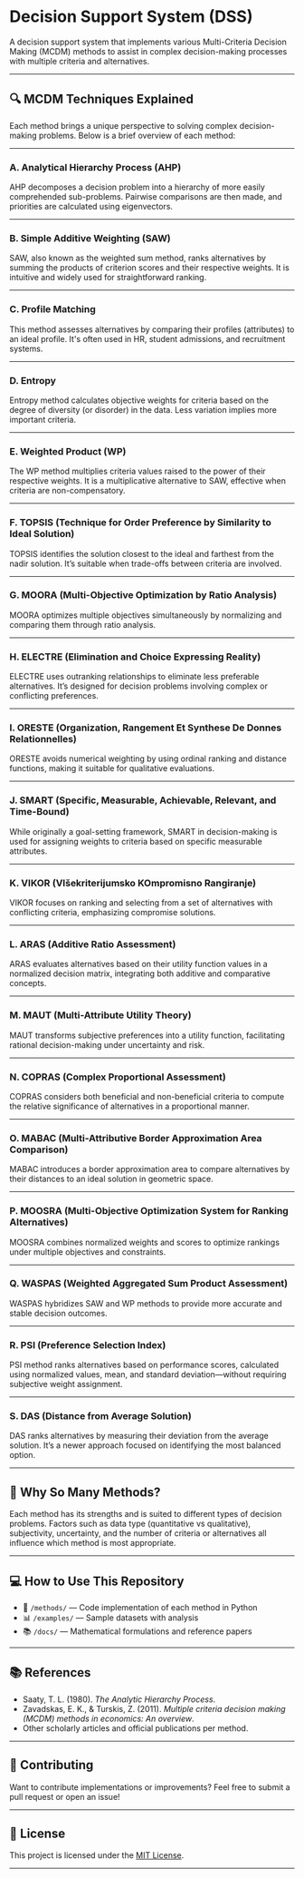 # Decision Support System (DSS)
A decision support system that implements various Multi-Criteria Decision Making (MCDM) methods to assist in complex decision-making processes with multiple criteria and alternatives.

---

## 🔍 MCDM Techniques Explained

Each method brings a unique perspective to solving complex decision-making problems. Below is a brief overview of each method:

---

### A. Analytical Hierarchy Process (AHP)
AHP decomposes a decision problem into a hierarchy of more easily comprehended sub-problems. Pairwise comparisons are then made, and priorities are calculated using eigenvectors.

---

### B. Simple Additive Weighting (SAW)
SAW, also known as the weighted sum method, ranks alternatives by summing the products of criterion scores and their respective weights. It is intuitive and widely used for straightforward ranking.

---

### C. Profile Matching
This method assesses alternatives by comparing their profiles (attributes) to an ideal profile. It's often used in HR, student admissions, and recruitment systems.

---

### D. Entropy
Entropy method calculates objective weights for criteria based on the degree of diversity (or disorder) in the data. Less variation implies more important criteria.

---

### E. Weighted Product (WP)
The WP method multiplies criteria values raised to the power of their respective weights. It is a multiplicative alternative to SAW, effective when criteria are non-compensatory.

---

### F. TOPSIS (Technique for Order Preference by Similarity to Ideal Solution)
TOPSIS identifies the solution closest to the ideal and farthest from the nadir solution. It’s suitable when trade-offs between criteria are involved.

---

### G. MOORA (Multi-Objective Optimization by Ratio Analysis)
MOORA optimizes multiple objectives simultaneously by normalizing and comparing them through ratio analysis.

---

### H. ELECTRE (Elimination and Choice Expressing Reality)
ELECTRE uses outranking relationships to eliminate less preferable alternatives. It’s designed for decision problems involving complex or conflicting preferences.

---

### I. ORESTE (Organization, Rangement Et Synthese De Donnes Relationnelles)
ORESTE avoids numerical weighting by using ordinal ranking and distance functions, making it suitable for qualitative evaluations.

---

### J. SMART (Specific, Measurable, Achievable, Relevant, and Time-Bound)
While originally a goal-setting framework, SMART in decision-making is used for assigning weights to criteria based on specific measurable attributes.

---

### K. VIKOR (VIšekriterijumsko KOmpromisno Rangiranje)
VIKOR focuses on ranking and selecting from a set of alternatives with conflicting criteria, emphasizing compromise solutions.

---

### L. ARAS (Additive Ratio Assessment)
ARAS evaluates alternatives based on their utility function values in a normalized decision matrix, integrating both additive and comparative concepts.

---

### M. MAUT (Multi-Attribute Utility Theory)
MAUT transforms subjective preferences into a utility function, facilitating rational decision-making under uncertainty and risk.

---

### N. COPRAS (Complex Proportional Assessment)
COPRAS considers both beneficial and non-beneficial criteria to compute the relative significance of alternatives in a proportional manner.

---

### O. MABAC (Multi-Attributive Border Approximation Area Comparison)
MABAC introduces a border approximation area to compare alternatives by their distances to an ideal solution in geometric space.

---

### P. MOOSRA (Multi-Objective Optimization System for Ranking Alternatives)
MOOSRA combines normalized weights and scores to optimize rankings under multiple objectives and constraints.

---

### Q. WASPAS (Weighted Aggregated Sum Product Assessment)
WASPAS hybridizes SAW and WP methods to provide more accurate and stable decision outcomes.

---

### R. PSI (Preference Selection Index)
PSI method ranks alternatives based on performance scores, calculated using normalized values, mean, and standard deviation—without requiring subjective weight assignment.

---

### S. DAS (Distance from Average Solution)
DAS ranks alternatives by measuring their deviation from the average solution. It’s a newer approach focused on identifying the most balanced option.

---

## 🧩 Why So Many Methods?

Each method has its strengths and is suited to different types of decision problems. Factors such as data type (quantitative vs qualitative), subjectivity, uncertainty, and the number of criteria or alternatives all influence which method is most appropriate.

---

## 💻 How to Use This Repository

- 📁 `/methods/` — Code implementation of each method in Python
- 📊 `/examples/` — Sample datasets with analysis
- 📚 `/docs/` — Mathematical formulations and reference papers

---

## 📚 References

- Saaty, T. L. (1980). *The Analytic Hierarchy Process*.
- Zavadskas, E. K., & Turskis, Z. (2011). *Multiple criteria decision making (MCDM) methods in economics: An overview*.
- Other scholarly articles and official publications per method.

---

## 🤝 Contributing

Want to contribute implementations or improvements? Feel free to submit a pull request or open an issue!

---

## 📌 License

This project is licensed under the [MIT License](LICENSE).

---

